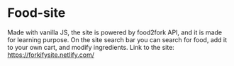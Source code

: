 # Food-site

Made with vanilla JS, the site is powered by food2fork API, and it is made for learning purpose.
On the site search bar you can search for food, add it to your own cart, and modify ingredients. 
Link to the site: https://forkifysite.netlify.com/
